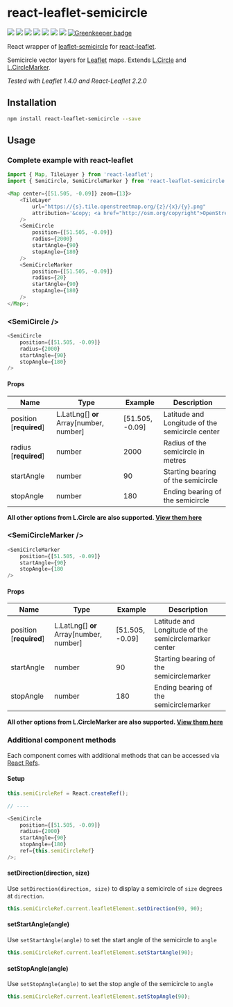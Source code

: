 # react-leaflet-semicircle

[![](https://img.shields.io/npm/v/react-leaflet-semicircle.svg?style=flat-square)](http://npmjs.com/package/react-leaflet-semicircle)
[![](https://img.shields.io/npm/dt/react-leaflet-semicircle.svg?style=flat-square)](http://npmjs.com/package/react-leaflet-semicircle)
[![](https://img.shields.io/github/license/clementallen/react-leaflet-semicircle.svg?style=flat-square)](https://github.com/clementallen/react-leaflet-semicircle)
[![](https://img.shields.io/david/clementallen/react-leaflet-semicircle.svg?style=flat-square)](https://david-dm.org/clementallen/react-leaflet-semicircle)
[![](https://img.shields.io/david/dev/clementallen/react-leaflet-semicircle.svg?style=flat-square)](https://david-dm.org/clementallen/react-leaflet-semicircle?type=dev)
[![](https://img.shields.io/codeclimate/coverage/clementallen/react-leaflet-semicircle.svg?style=flat-square)](https://codeclimate.com/github/clementallen/react-leaflet-semicircle)
[![](https://img.shields.io/codeclimate/maintainability/clementallen/react-leaflet-semicircle.svg?style=flat-square)](https://codeclimate.com/github/clementallen/react-leaflet-semicircle)
[![Greenkeeper badge](https://img.shields.io/badge/Greenkeeper-enabled-brightgreen.svg?style=flat-square)](https://greenkeeper.io/)

React wrapper of [leaflet-semicircle](https://github.com/jieter/Leaflet-semicircle)
for [react-leaflet](https://github.com/PaulLeCam/react-leaflet).

Semicircle vector layers for [Leaflet](https://leafletjs.com) maps. Extends [L.Circle](http://leafletjs.com/reference.html#circle) and [L.CircleMarker](http://leafletjs.com/reference.html#circlemarker).

_Tested with Leaflet 1.4.0 and React-Leaflet 2.2.0_

## Installation

```bash
npm install react-leaflet-semicircle --save
```

## Usage

### Complete example with react-leaflet

```javascript
import { Map, TileLayer } from 'react-leaflet';
import { SemiCircle, SemiCircleMarker } from 'react-leaflet-semicircle';

<Map center={[51.505, -0.09]} zoom={13}>
    <TileLayer
        url="https://{s}.tile.openstreetmap.org/{z}/{x}/{y}.png"
        attribution='&copy; <a href="http://osm.org/copyright">OpenStreetMap</a> contributors'
    />
    <SemiCircle
        position={[51.505, -0.09]}
        radius={2000}
        startAngle={90}
        stopAngle={180}
    />
    <SemiCircleMarker
        position={[51.505, -0.09]}
        radius={20}
        startAngle={90}
        stopAngle={180}
    />
</Map>;
```

### \<SemiCircle />

```javascript
<SemiCircle
    position={[51.505, -0.09]}
    radius={2000}
    startAngle={90}
    stopAngle={180}
/>
```

#### Props

| Name                    | Type                                      | Example           | Description                                     |
| ----------------------- | ----------------------------------------- | ----------------- | ----------------------------------------------- |
| position [**required**] | L.LatLng[] **or** Array\[number, number\] | \[51.505, -0.09\] | Latitude and Longitude of the semicircle center |
| radius [**required**]   | number                                    | 2000              | Radius of the semicircle in metres              |
| startAngle              | number                                    | 90                | Starting bearing of the semicircle              |
| stopAngle               | number                                    | 180               | Ending bearing of the semicircle                |

**All other options from L.Circle are also supported. [View them here](https://leafletjs.com/reference#circle)**

### \<SemiCircleMarker />

```javascript
<SemiCircleMarker
    position={[51.505, -0.09]}
    startAngle={90}
    stopAngle={180
/>
```

#### Props

| Name                    | Type                                      | Example           | Description                                           |
| ----------------------- | ----------------------------------------- | ----------------- | ----------------------------------------------------- |
| position [**required**] | L.LatLng[] **or** Array\[number, number\] | \[51.505, -0.09\] | Latitude and Longitude of the semicirclemarker center |
| startAngle              | number                                    | 90                | Starting bearing of the semicirclemarker              |
| stopAngle               | number                                    | 180               | Ending bearing of the semicirclemarker                |

**All other options from L.CircleMarker are also supported. [View them here](https://leafletjs.com/reference#circlemarker)**

### Additional component methods

Each component comes with additional methods that can be accessed via [React Refs](https://reactjs.org/docs/refs-and-the-dom.html).

#### Setup

```javascript
this.semiCircleRef = React.createRef();

// ----

<SemiCircle
    position={[51.505, -0.09]}
    radius={2000}
    startAngle={90}
    stopAngle={180}
    ref={this.semiCircleRef}
/>;
```

#### setDirection(direction, size)

Use `setDirection(direction, size)` to display a semicircle of `size` degrees at `direction`.

```javascript
this.semiCircleRef.current.leafletElement.setDirection(90, 90);
```

#### setStartAngle(angle)

Use `setStartAngle(angle)` to set the start angle of the semicircle to `angle`

```javascript
this.semiCircleRef.current.leafletElement.setStartAngle(90);
```

#### setStopAngle(angle)

Use `setStopAngle(angle)` to set the stop angle of the semicircle to `angle`

```javascript
this.semiCircleRef.current.leafletElement.setStopAngle(90);
```
